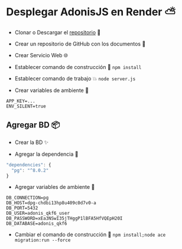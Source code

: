 # Desplegar AdonisJS en Render ⛅

* Clonar o Descargar el [repositorio](https://github.com/adonisjs/adonis-fullstack-app) 👥

* Crear un repositorio de GitHub con los documentos 🌿

* Crear Servicio Web 🌐

* Establecer comando de construcción 🚧 `npm install`

* Establecer comando de trabajo 💥 `node server.js`

* Crear variables de ambiente 🔐
```
APP_KEY=...
ENV_SILENT=true
```

## Agregar BD 📦

* Crear la BD ✨

* Agregar la dependencia 🌿
```javascript
"dependencies": {
  "pg": "^8.0.2"
}
```

* Agregar variables de ambiente 🔐
```
DB_CONNECTION=pg
DB_HOST=dpg-chdbi13hp8u409c0d7v0-a
DB_PORT=5432
DB_USER=adonis_qkf6_user
DB_PASSWORD=xEa3NSwI35jTHggP1lBFA5HfVQEpH20I
DB_DATABASE=adonis_qkf6
```

* Cambiar el comando de construcción 🚧 `npm install;node ace migration:run --force`